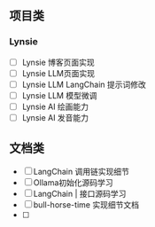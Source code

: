 ## 项目类
### Lynsie
- [ ] Lynsie 博客页面实现
- [ ] Lynsie LLM页面实现
- [ ] Lynsie LLM LangChain 提示词修改
- [ ] Lynsie LLM 模型微调
- [ ] Lynsie AI 绘画能力
- [ ] Lynsie AI 发音能力
## 文档类
- [ ] LangChain 调用链实现细节
- [ ] Ollama初始化源码学习
- [ ] LangChain | 接口源码学习
- [ ] bull-horse-time 实现细节文档
- [ ] 